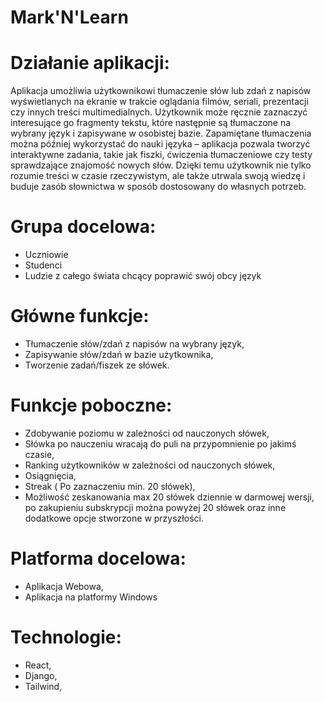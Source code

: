 # Mark'N'Learn

# Działanie aplikacji: 
Aplikacja umożliwia użytkownikowi tłumaczenie słów lub zdań z napisów wyświetlanych na ekranie w trakcie oglądania filmów, seriali, prezentacji czy innych treści multimedialnych. Użytkownik może ręcznie zaznaczyć interesujące go fragmenty tekstu, które następnie są tłumaczone na wybrany język i zapisywane w osobistej bazie. Zapamiętane tłumaczenia można później wykorzystać do nauki języka – aplikacja pozwala tworzyć interaktywne zadania, takie jak fiszki, ćwiczenia tłumaczeniowe czy testy sprawdzające znajomość nowych słów. Dzięki temu użytkownik nie tylko rozumie treści w czasie rzeczywistym, ale także utrwala swoją wiedzę i buduje zasób słownictwa w sposób dostosowany do własnych potrzeb.

# Grupa docelowa: 
- Uczniowie
- Studenci
- Ludzie z całego świata chcący poprawić swój obcy język

# Główne funkcje:
- Tłumaczenie słów/zdań z napisów na wybrany język,
- Zapisywanie słów/zdań w bazie użytkownika,
- Tworzenie zadań/fiszek ze słówek.


# Funkcje poboczne:
-  Zdobywanie poziomu w zależności od nauczonych słówek,
- Słówka po nauczeniu wracają do puli na przypomnienie po jakimś czasie,
- Ranking użytkowników w zależności od nauczonych słówek,
- Osiągnięcia,
- Streak ( Po zaznaczeniu min. 20 słówek),
- Możliwość zeskanowania max 20 słówek dziennie w darmowej wersji, po zakupieniu subskrypcji można powyżej 20 słówek oraz inne dodatkowe opcje stworzone w przyszłości.


# Platforma docelowa: 
- Aplikacja Webowa,
- Aplikacja na platformy Windows
                               
# Technologie:
- React, 
- Django, 
- Tailwind, 
